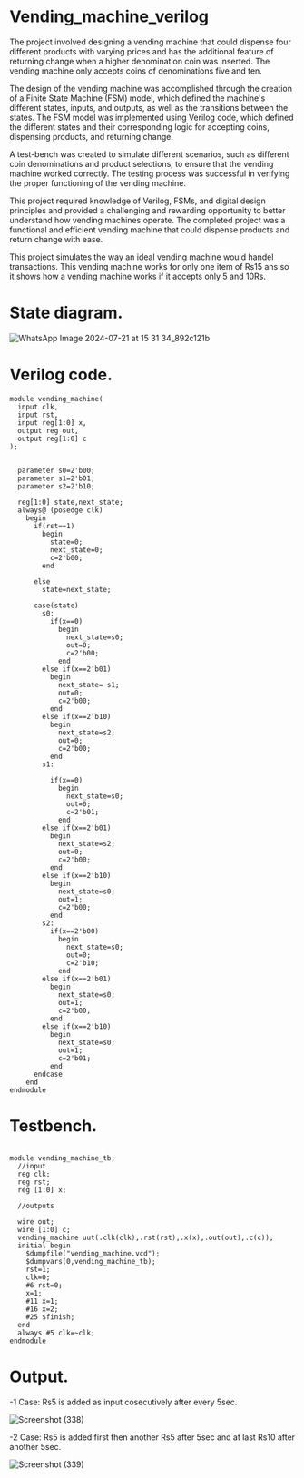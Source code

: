 # Vending_machine_verilog
The project involved designing a vending machine that could dispense four different products with varying prices and has the additional feature of returning change when a higher denomination coin was inserted. The vending machine only accepts coins of denominations five and ten.

The design of the vending machine was accomplished through the creation of a Finite State Machine (FSM) model, which defined the machine's different states, inputs, and outputs, as well as the transitions between the states. The FSM model was implemented using Verilog code, which defined the different states and their corresponding logic for accepting coins, dispensing products, and returning change.

A test-bench was created to simulate different scenarios, such as different coin denominations and product selections, to ensure that the vending machine worked correctly. The testing process was successful in verifying the proper functioning of the vending machine.

This project required knowledge of Verilog, FSMs, and digital design principles and provided a challenging and rewarding opportunity to better understand how vending machines operate. The completed project was a functional and efficient vending machine that could dispense products and return change with ease.

This project simulates the way an ideal vending machine would handel transactions. This vending machine works for only one item of Rs15 ans so it shows how a vending machine works if it accepts only 5 and 10Rs. 

# State diagram.

![WhatsApp Image 2024-07-21 at 15 31 34_892c121b](https://github.com/user-attachments/assets/54c23a59-136a-43f4-af5c-004743edbc93)

# Verilog code.

```
module vending_machine(
  input clk,
  input rst,
  input reg[1:0] x,
  output reg out,
  output reg[1:0] c
);
  
  
  parameter s0=2'b00;
  parameter s1=2'b01;
  parameter s2=2'b10;
  
  reg[1:0] state,next_state;
  always@ (posedge clk)
    begin
      if(rst==1)
        begin
          state=0;
          next_state=0;
          c=2'b00;
        end
      
      else
        state=next_state;
      
      case(state)
        s0:
          if(x==0)
            begin
              next_state=s0;
              out=0;
              c=2'b00;
            end
        else if(x==2'b01)
          begin
            next_state= s1;
            out=0;
            c=2'b00;
          end
        else if(x==2'b10)
          begin
            next_state=s2;
            out=0;
            c=2'b00;
          end
        s1:
          
          if(x==0)
            begin
              next_state=s0;
              out=0;
              c=2'b01;
            end
        else if(x==2'b01)
          begin
            next_state=s2;
            out=0;
            c=2'b00;
          end
        else if(x==2'b10)
          begin
            next_state=s0;
            out=1;
            c=2'b00;
          end
        s2:
          if(x==2'b00)
            begin
              next_state=s0;
              out=0;
              c=2'b10;
            end
        else if(x==2'b01)
          begin
            next_state=s0;
            out=1;
            c=2'b00;
          end
        else if(x==2'b10)
          begin
            next_state=s0;
            out=1;
            c=2'b01;
          end
      endcase
    end
endmodule

```
# Testbench.

```

module vending_machine_tb;
  //input
  reg clk;
  reg rst;
  reg [1:0] x;
  
  //outputs
  
  wire out;
  wire [1:0] c;
  vending_machine uut(.clk(clk),.rst(rst),.x(x),.out(out),.c(c));
  initial begin
    $dumpfile("vending_machine.vcd");
    $dumpvars(0,vending_machine_tb);
    rst=1;
    clk=0;
    #6 rst=0;
    x=1;
    #11 x=1;
    #16 x=2;
    #25 $finish;
  end
  always #5 clk=~clk;
endmodule

```
# Output.


-1 Case: Rs5 is added as input cosecutively after every 5sec.

![Screenshot (338)](https://github.com/user-attachments/assets/40471112-7796-4d29-aba8-3def1418dbdb)

-2 Case: Rs5 is added first then another Rs5 after 5sec and at last Rs10 after another 5sec.

![Screenshot (339)](https://github.com/user-attachments/assets/1cbe9f71-857e-4e53-9dbd-e6df92f8cb9e)
